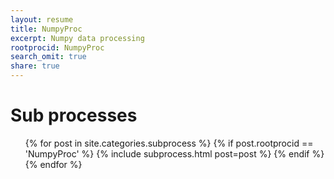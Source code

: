 ```yaml
---
layout: resume
title: NumpyProc
excerpt: Numpy data processing
rootprocid: NumpyProc
search_omit: true
share: true
---
```


<h1 class='foot-description'>Sub processes</h1>
<ul class='post-list'>
{% for post in site.categories.subprocess %}
  {% if post.rootprocid == 'NumpyProc' %}
    {% include subprocess.html post=post %}
  {% endif %}
{% endfor %}
</ul>
